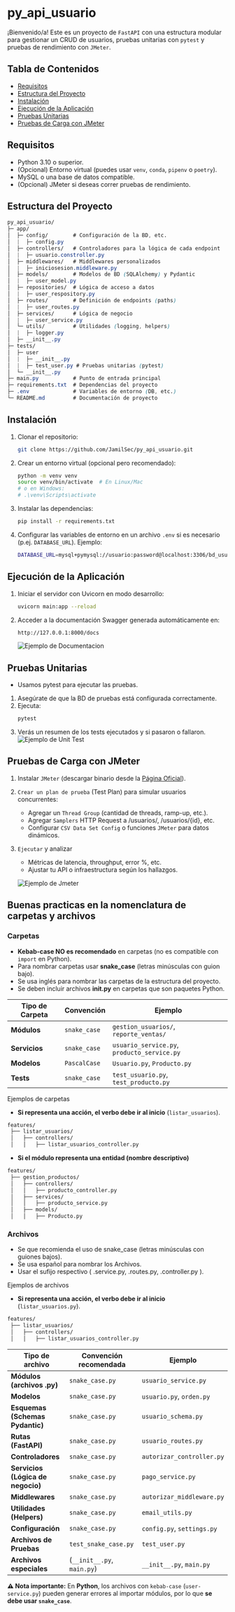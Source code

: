 # py_api_usuario
¡Bienvenido/a! Este es un proyecto de `FastAPI` con una estructura modular para gestionar un CRUD de usuarios, pruebas unitarias con `pytest` y pruebas de rendimiento con `JMeter`.

## Tabla de Contenidos
- [Requisitos](#requisitos)
- [Estructura del Proyecto](#estructura-del-proyecto)
- [Instalación](#instalacion)
- [Ejecución de la Aplicación](#ejecucion-de-la-aplicacion)
- [Pruebas Unitarias](#pruebas-unitarias)
- [Pruebas de Carga con JMeter](#pruebas-de-carga-con-jmeter)

## Requisitos

- Python 3.10 o superior.
- (Opcional) Entorno virtual (puedes usar `venv`, `conda`, `pipenv` o `poetry`).
- MySQL o una base de datos compatible.
- (Opcional) JMeter si deseas correr pruebas de rendimiento.

## Estructura del Proyecto

```scss
py_api_usuario/
├─ app/
│  ├─ config/        # Configuración de la BD, etc.
│  |  ├─ config.py   
│  ├─ controllers/   # Controladores para la lógica de cada endpoint
│  |  ├─ usuario.constroller.py   
│  ├─ middlewares/   # Middlewares personalizados
│  |  ├─ iniciosesion.middleware.py   
│  ├─ models/        # Modelos de BD (SQLAlchemy) y Pydantic
│  |  ├─ user_model.py   
│  ├─ repositories/  # Lógica de acceso a datos
│  |  ├─ user_respository.py   
│  ├─ routes/        # Definición de endpoints (paths)
│  |  ├─ user_routes.py   
│  ├─ services/      # Lógica de negocio
│  |  ├─ user_service.py   
│  └─ utils/         # Utilidades (logging, helpers)
│  |  ├─ logger.py
│  ├─ __init__.py   
├─ tests/
│  ├─ user
│  |  ├─ __init__.py
│  |  ├─ test_user.py # Pruebas unitarias (pytest)
│  └─ __init__.py  
├─ main.py           # Punto de entrada principal
├─ requirements.txt  # Dependencias del proyecto
├─ .env              # Variables de entorno (DB, etc.)
└─ README.md         # Documentación de proyecto
```

## Instalación
1. Clonar el repositorio:
    ```bash
    git clone https://github.com/JamilSec/py_api_usuario.git
    ```
2. Crear un entorno virtual (opcional pero recomendado):
    ```bash
    python -m venv venv
    source venv/bin/activate  # En Linux/Mac
    # o en Windows:
    # .\venv\Scripts\activate
    ```
3. Instalar las dependencias:
    ```bash
    pip install -r requirements.txt
    ```
4. Configurar las variables de entorno en un archivo `.env` si es necesario (p.ej. `DATABASE_URL`). Ejemplo:
    ```bash
    DATABASE_URL=mysql+pymysql://usuario:password@localhost:3306/bd_usuarios
    ```

## Ejecución de la Aplicación
1. Iniciar el servidor con Uvicorn en modo desarrollo:
    ```bash
    uvicorn main:app --reload
    ```
2. Acceder a la documentación Swagger generada automáticamente en:
    ```bash
    http://127.0.0.1:8000/docs
    ```
    ![Ejemplo de Documentacion](https://i.ibb.co/xt7BKHwL/Docs-Swagger.png)

## Pruebas Unitarias
- Usamos pytest para ejecutar las pruebas.
1. Asegúrate de que la BD de pruebas está configurada correctamente.
2. Ejecuta:
    ```bash
    pytest
    ```
3. Verás un resumen de los tests ejecutados y si pasaron o fallaron.
    ![Ejemplo de Unit Test](https://i.ibb.co/k25ZRdb9/UnitTest.png)

## Pruebas de Carga con JMeter
1. Instalar `JMeter` (descargar binario desde la [Página Oficial](https://jmeter.apache.org/download_jmeter.cgi)).
2. `Crear un plan de prueba` (Test Plan) para simular usuarios concurrentes:
    - Agregar un `Thread Group` (cantidad de threads, ramp-up, etc.).
    - Agregar `Samplers` HTTP Request a /usuarios/, /usuarios/{id}, etc.
    - Configurar `CSV Data Set Config` o funciones `JMeter` para datos dinámicos.
1. `Ejecutar` y analizar
    - Métricas de latencia, throughput, error %, etc.
    - Ajustar tu API o infraestructura según los hallazgos.

    ![Ejemplo de Jmeter](https://i.ibb.co/HpFCjnmM/Jmeter.png)

## Buenas practicas en la nomenclatura de carpetas y archivos

### Carpetas
- **Kebab-case NO es recomendado** en carpetas (no es compatible con `import` en Python). 
- Para nombrar carpetas usar **snake_case** (letras minúsculas con guion bajo).
- Se usa inglés para nombrar las carpetas de la estructura del proyecto.
- Se deben incluir archivos **__init__.py** en carpetas que son paquetes Python.

| Tipo de Carpeta | Convención | Ejemplo |
|----------------|------------|---------|
| **Módulos**   | `snake_case` | `gestion_usuarios/`, `reporte_ventas/` |
| **Servicios** | `snake_case` | `usuario_service.py`, `producto_service.py` |
| **Modelos**   | `PascalCase` | `Usuario.py`, `Producto.py` |
| **Tests**     | `snake_case` | `test_usuario.py`, `test_producto.py` |



Ejemplos de carpetas
- **Si representa una acción, el verbo debe ir al inicio** (`listar_usuarios`). 

```sh
features/
 ├── listar_usuarios/
 │   ├── controllers/
 │   │   ├── listar_usuarios_controller.py
```

- **Si el módulo representa una entidad (nombre descriptivo)**
```sh
features/
 ├── gestion_productos/
 │   ├── controllers/
 │   │   ├── producto_controller.py
 │   ├── services/
 │   │   ├── producto_service.py
 │   ├── models/
 │   │   ├── Producto.py
```
### Archivos
- Se que recomienda el uso de snake_case (letras minúsculas con guiones bajos).
- Se usa español para nombrar los Archivos.
- Usar el sufijo respectivo ( .service.py, .routes.py, .controller.py ).

Ejemplos de archivos
- **Si representa una acción, el verbo debe ir al inicio** (`listar_usuarios.py`). 

```sh
features/
 ├── listar_usuarios/
 │   ├── controllers/
 │   │   ├── listar_usuarios_controller.py
```

| Tipo de archivo     | Convención recomendada  | Ejemplo |
|---------------------|------------------------|---------|
| **Módulos (archivos .py)** | `snake_case.py` | `usuario_service.py` |
| **Modelos** | `snake_case.py` | `usuario.py`, `orden.py` |
| **Esquemas (Schemas Pydantic)** | `snake_case.py` | `usuario_schema.py` |
| **Rutas (FastAPI)** | `snake_case.py` | `usuario_routes.py` |
| **Controladores** | `snake_case.py` | `autorizar_controller.py` |
| **Servicios (Lógica de negocio)** | `snake_case.py` | `pago_service.py` |
| **Middlewares** | `snake_case.py` | `autorizar_middleware.py` |
| **Utilidades (Helpers)** | `snake_case.py` | `email_utils.py` |
| **Configuración** | `snake_case.py` | `config.py`, `settings.py` |
| **Archivos de Pruebas** | `test_snake_case.py` | `test_user.py` |
| **Archivos especiales** | (`__init__.py`, `main.py`) | `__init__.py`, `main.py` |

**⚠️ Nota importante:** En **Python**, los archivos con `kebab-case` (`user-service.py`) pueden generar errores al importar módulos, por lo que **se debe usar `snake_case`**.
